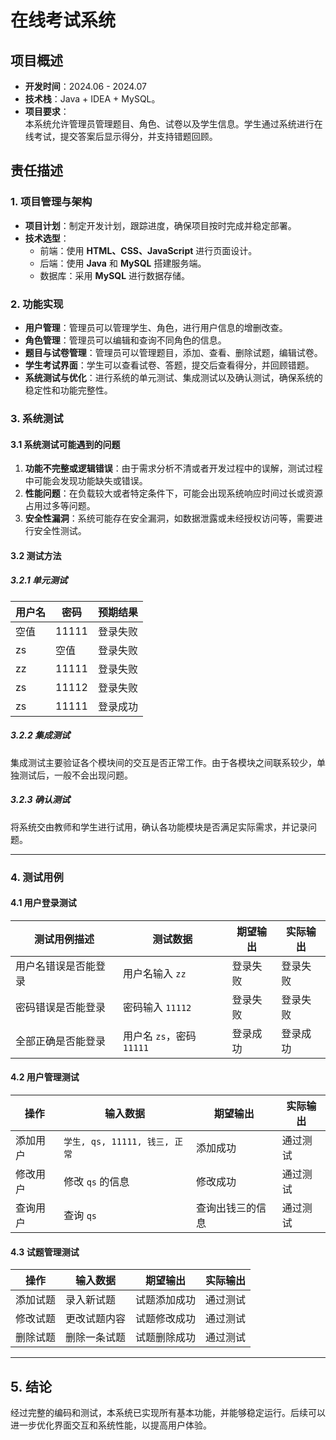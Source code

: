 # 在线考试系统

## 项目概述

- **开发时间**：2024.06 - 2024.07
- **技术栈**：Java + IDEA + MySQL。
- **项目要求**：  
  本系统允许管理员管理题目、角色、试卷以及学生信息。学生通过系统进行在线考试，提交答案后显示得分，并支持错题回顾。

## 责任描述

### 1. 项目管理与架构

- **项目计划**：制定开发计划，跟踪进度，确保项目按时完成并稳定部署。
- **技术选型**：  
  - 前端：使用 **HTML、CSS、JavaScript** 进行页面设计。
  - 后端：使用 **Java** 和 **MySQL** 搭建服务端。
  - 数据库：采用 **MySQL** 进行数据存储。

### 2. 功能实现

- **用户管理**：管理员可以管理学生、角色，进行用户信息的增删改查。
- **角色管理**：管理员可以编辑和查询不同角色的信息。
- **题目与试卷管理**：管理员可以管理题目，添加、查看、删除试题，编辑试卷。
- **学生考试界面**：学生可以查看试卷、答题，提交后查看得分，并回顾错题。
- **系统测试与优化**：进行系统的单元测试、集成测试以及确认测试，确保系统的稳定性和功能完整性。

### 3. 系统测试

#### 3.1 系统测试可能遇到的问题

1. **功能不完整或逻辑错误**：由于需求分析不清或者开发过程中的误解，测试过程中可能会发现功能缺失或错误。
2. **性能问题**：在负载较大或者特定条件下，可能会出现系统响应时间过长或资源占用过多等问题。
3. **安全性漏洞**：系统可能存在安全漏洞，如数据泄露或未经授权访问等，需要进行安全性测试。

#### 3.2 测试方法

##### 3.2.1 单元测试

| 用户名 | 密码  | 预期结果 |
|------|------|------|
| 空值 | 11111 | 登录失败 |
| zs   | 空值  | 登录失败 |
| zz   | 11111 | 登录失败 |
| zs   | 11112 | 登录失败 |
| zs   | 11111 | 登录成功 |

##### 3.2.2 集成测试

集成测试主要验证各个模块间的交互是否正常工作。由于各模块之间联系较少，单独测试后，一般不会出现问题。

##### 3.2.3 确认测试

将系统交由教师和学生进行试用，确认各功能模块是否满足实际需求，并记录问题。

---

### 4. 测试用例

#### 4.1 用户登录测试

| 测试用例描述 | 测试数据 | 期望输出 | 实际输出 |
|------|------|------|------|
| 用户名错误是否能登录 | 用户名输入 `zz` | 登录失败 | 登录失败 |
| 密码错误是否能登录 | 密码输入 `11112` | 登录失败 | 登录失败 |
| 全部正确是否能登录 | 用户名 `zs`，密码 `11111` | 登录成功 | 登录成功 |

#### 4.2 用户管理测试

| 操作 | 输入数据 | 期望输出 | 实际输出 |
|------|------|------|------|
| 添加用户 | `学生, qs, 11111, 钱三, 正常` | 添加成功 | 通过测试 |
| 修改用户 | 修改 `qs` 的信息 | 修改成功 | 通过测试 |
| 查询用户 | 查询 `qs` | 查询出钱三的信息 | 通过测试 |

#### 4.3 试题管理测试

| 操作 | 输入数据 | 期望输出 | 实际输出 |
|------|------|------|------|
| 添加试题 | 录入新试题 | 试题添加成功 | 通过测试 |
| 修改试题 | 更改试题内容 | 试题修改成功 | 通过测试 |
| 删除试题 | 删除一条试题 | 试题删除成功 | 通过测试 |

---

## 5. 结论

经过完整的编码和测试，本系统已实现所有基本功能，并能够稳定运行。后续可以进一步优化界面交互和系统性能，以提高用户体验。
